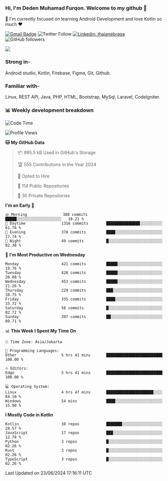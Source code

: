 ### Hi, I'm Deden Muhamad Furqon. Welcome to my github 👋

<!--
**furqoncreative/furqoncreative** is a ✨ _special_ ✨ repository because its `README.md` (this file) appears on your GitHub profile.

Here are some ideas to get you started:

- 🔭 I’m currently working on ...
- 👯 I’m looking to collaborate on ...
- 🤔 I’m looking for help with ...
- 💬 Ask me about ...
- 📫 How to reach me: ...
- 😄 Pronouns: ...
- ⚡ Fun fact: ...
-->

  🌱 I'm currently focused on learning Android Development and love Kotlin so much ❤ 

[![Gmail Badge](https://img.shields.io/badge/-furqoncreative24@gmail.com-c14438?style=flat-square&logo=Gmail&logoColor=white&link=mailto:furqoncreative24@gmail.com)](mailto:furqoncreative24@gmail.com)
![Twitter Follow](https://img.shields.io/twitter/follow/furqoncreative?label=Follow)
[![Linkedin: thaianebraga](https://img.shields.io/badge/-Deden_Muhamad_Furqon-blue?style=flat-square&logo=Linkedin&logoColor=white&link=https://www.linkedin.com/in/anmol-p-singh/)](https://www.linkedin.com/in/furqoncreative/)
![GitHub followers](https://img.shields.io/github/followers/furqoncreative?label=Follow&style=social)

<img src="https://github-readme-stats.sera5-dev.vercel.app/api?username=furqoncreative&hide=stars&show_icons=true&count_private=true&include_all_commits=true&title_color=#008080&icon_color=#008080&hide_border=true" width="">

### Strong in-

Android studio, Kotlin, Firebase, Figma, Git, Github.

### Familiar with-
Linux, REST API, Java, PHP, HTML, Bootstrap, MySql, Laravel, CodeIgniter.

### 📊 Weekly development breakdown

<!--START_SECTION:waka-->
![Code Time](http://img.shields.io/badge/Code%20Time-2%2C438%20hrs%2057%20mins-blue)

![Profile Views](http://img.shields.io/badge/Profile%20Views-0-blue)

**🐱 My GitHub Data** 

> 📦 995.5 kB Used in GitHub's Storage 
 > 
> 🏆 555 Contributions in the Year 2024
 > 
> 💼 Opted to Hire
 > 
> 📜 114 Public Repositories 
 > 
> 🔑 30 Private Repositories 
 > 
**I'm an Early 🐤** 

```text
🌞 Morning                388 commits         █████░░░░░░░░░░░░░░░░░░░░   18.21 % 
🌆 Daytime                1316 commits        ███████████████░░░░░░░░░░   61.76 % 
🌃 Evening                378 commits         ████░░░░░░░░░░░░░░░░░░░░░   17.74 % 
🌙 Night                  49 commits          █░░░░░░░░░░░░░░░░░░░░░░░░   02.30 % 
```
📅 **I'm Most Productive on Wednesday** 

```text
Monday                   421 commits         █████░░░░░░░░░░░░░░░░░░░░   19.76 % 
Tuesday                  428 commits         █████░░░░░░░░░░░░░░░░░░░░   20.08 % 
Wednesday                453 commits         █████░░░░░░░░░░░░░░░░░░░░   21.26 % 
Thursday                 229 commits         ███░░░░░░░░░░░░░░░░░░░░░░   10.75 % 
Friday                   335 commits         ████░░░░░░░░░░░░░░░░░░░░░   15.72 % 
Saturday                 58 commits          █░░░░░░░░░░░░░░░░░░░░░░░░   02.72 % 
Sunday                   207 commits         ██░░░░░░░░░░░░░░░░░░░░░░░   09.71 % 
```


📊 **This Week I Spent My Time On** 

```text
🕑︎ Time Zone: Asia/Jakarta

💬 Programming Languages: 
Other                    5 hrs 41 mins       █████████████████████████   100.00 % 

🔥 Editors: 
Edge                     5 hrs 41 mins       █████████████████████████   100.00 % 

💻 Operating System: 
Linux                    4 hrs 47 mins       █████████████████████░░░░   84.10 % 
Windows                  54 mins             ████░░░░░░░░░░░░░░░░░░░░░   15.90 % 
```

**I Mostly Code in Kotlin** 

```text
Kotlin                   38 repos            ███████░░░░░░░░░░░░░░░░░░   28.57 % 
JavaScript               17 repos            ███░░░░░░░░░░░░░░░░░░░░░░   12.78 % 
Python                   3 repos             █░░░░░░░░░░░░░░░░░░░░░░░░   02.26 % 
Rust                     3 repos             █░░░░░░░░░░░░░░░░░░░░░░░░   02.26 % 
TypeScript               3 repos             █░░░░░░░░░░░░░░░░░░░░░░░░   02.26 % 
```




 Last Updated on 23/06/2024 17:16:11 UTC
<!--END_SECTION:waka-->
